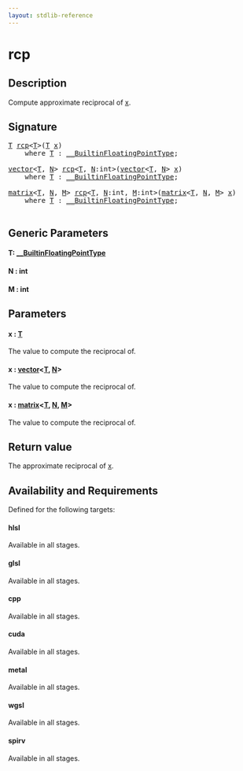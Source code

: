```yaml
---
layout: stdlib-reference
---
```


# rcp

## Description

Compute approximate reciprocal of <span class='code'><a href="rcp.html#decl-x" class="code_param">x</a></span>.



## Signature 

<pre>
<a href="rcp.html#typeparam-T" class="code_type">T</a> <a href="rcp.html">rcp</a>&lt;<a href="rcp.html#typeparam-T" class="code_type">T</a>&gt;(<a href="rcp.html#typeparam-T" class="code_type">T</a> <a href="rcp.html#decl-x" class="code_param">x</a>)
    <span class='code_keyword'>where</span> <a href="rcp.html#typeparam-T" class="code_type">T</a> : <a href="../interfaces/0_builtinfloatingpointtype-029hm/index.html" class="code_type">__BuiltinFloatingPointType</a>;

<a href="../types/vector/index.html" class="code_type">vector</a>&lt;<a href="rcp.html#typeparam-T" class="code_type">T</a>, <a href="rcp.html#decl-N" class="code_var">N</a>&gt; <a href="rcp.html">rcp</a>&lt;<a href="rcp.html#typeparam-T" class="code_type">T</a>, <a href="rcp.html#decl-N" class="code_var">N</a>:<span class="code_keyword">int</span>&gt;(<a href="../types/vector/index.html" class="code_type">vector</a>&lt;<a href="rcp.html#typeparam-T" class="code_type">T</a>, <a href="rcp.html#decl-N" class="code_var">N</a>&gt; <a href="rcp.html#decl-x" class="code_param">x</a>)
    <span class='code_keyword'>where</span> <a href="rcp.html#typeparam-T" class="code_type">T</a> : <a href="../interfaces/0_builtinfloatingpointtype-029hm/index.html" class="code_type">__BuiltinFloatingPointType</a>;

<a href="../types/matrix/index.html" class="code_type">matrix</a>&lt;<a href="rcp.html#typeparam-T" class="code_type">T</a>, <a href="rcp.html#decl-N" class="code_var">N</a>, <a href="rcp.html#decl-M" class="code_var">M</a>&gt; <a href="rcp.html">rcp</a>&lt;<a href="rcp.html#typeparam-T" class="code_type">T</a>, <a href="rcp.html#decl-N" class="code_var">N</a>:<span class="code_keyword">int</span>, <a href="rcp.html#decl-M" class="code_var">M</a>:<span class="code_keyword">int</span>&gt;(<a href="../types/matrix/index.html" class="code_type">matrix</a>&lt;<a href="rcp.html#typeparam-T" class="code_type">T</a>, <a href="rcp.html#decl-N" class="code_var">N</a>, <a href="rcp.html#decl-M" class="code_var">M</a>&gt; <a href="rcp.html#decl-x" class="code_param">x</a>)
    <span class='code_keyword'>where</span> <a href="rcp.html#typeparam-T" class="code_type">T</a> : <a href="../interfaces/0_builtinfloatingpointtype-029hm/index.html" class="code_type">__BuiltinFloatingPointType</a>;

</pre>

## Generic Parameters

####  <a id="typeparam-T"></a>T: [\_\_BuiltinFloatingPointType](../interfaces/0_builtinfloatingpointtype-029hm/index.html)
####  <a id="decl-N"></a>N  : int
####  <a id="decl-M"></a>M  : int

## Parameters

####  <a id="decl-x"></a>x  : [T](rcp.html#typeparam-T)
The value to compute the reciprocal of.

####  <a id="decl-x"></a>x  : [vector](../types/vector/index.html)\<[T](../types/vector/index.html#typeparam-T), [N](../types/vector/index.html#decl-N)\>
The value to compute the reciprocal of.

####  <a id="decl-x"></a>x  : [matrix](../types/matrix/index.html)\<[T](.html), [N](../types/matrix/index.html#decl-N), [M](../types/matrix/index.html#decl-M)\>
The value to compute the reciprocal of.


## Return value
The approximate reciprocal of <span class='code'><a href="rcp.html#decl-x" class="code_param">x</a></span>.


## Availability and Requirements

Defined for the following targets:

#### hlsl
Available in all stages.

#### glsl
Available in all stages.

#### cpp
Available in all stages.

#### cuda
Available in all stages.

#### metal
Available in all stages.

#### wgsl
Available in all stages.

#### spirv
Available in all stages.



